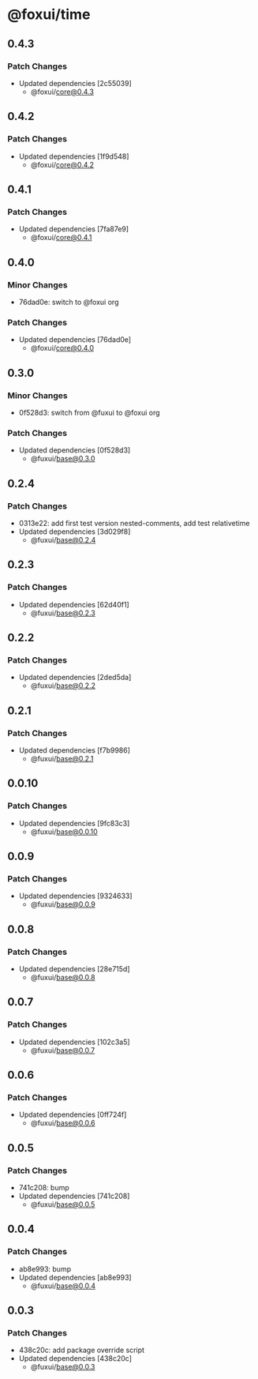 # @foxui/time

## 0.4.3

### Patch Changes

- Updated dependencies [2c55039]
  - @foxui/core@0.4.3

## 0.4.2

### Patch Changes

- Updated dependencies [1f9d548]
  - @foxui/core@0.4.2

## 0.4.1

### Patch Changes

- Updated dependencies [7fa87e9]
  - @foxui/core@0.4.1

## 0.4.0

### Minor Changes

- 76dad0e: switch to @foxui org

### Patch Changes

- Updated dependencies [76dad0e]
  - @foxui/core@0.4.0

## 0.3.0

### Minor Changes

- 0f528d3: switch from @fuxui to @foxui org

### Patch Changes

- Updated dependencies [0f528d3]
  - @fuxui/base@0.3.0

## 0.2.4

### Patch Changes

- 0313e22: add first test version nested-comments, add test relativetime
- Updated dependencies [3d029f8]
  - @fuxui/base@0.2.4

## 0.2.3

### Patch Changes

- Updated dependencies [62d40f1]
  - @fuxui/base@0.2.3

## 0.2.2

### Patch Changes

- Updated dependencies [2ded5da]
  - @fuxui/base@0.2.2

## 0.2.1

### Patch Changes

- Updated dependencies [f7b9986]
  - @fuxui/base@0.2.1

## 0.0.10

### Patch Changes

- Updated dependencies [9fc83c3]
  - @fuxui/base@0.0.10

## 0.0.9

### Patch Changes

- Updated dependencies [9324633]
  - @fuxui/base@0.0.9

## 0.0.8

### Patch Changes

- Updated dependencies [28e715d]
  - @fuxui/base@0.0.8

## 0.0.7

### Patch Changes

- Updated dependencies [102c3a5]
  - @fuxui/base@0.0.7

## 0.0.6

### Patch Changes

- Updated dependencies [0ff724f]
  - @fuxui/base@0.0.6

## 0.0.5

### Patch Changes

- 741c208: bump
- Updated dependencies [741c208]
  - @fuxui/base@0.0.5

## 0.0.4

### Patch Changes

- ab8e993: bump
- Updated dependencies [ab8e993]
  - @fuxui/base@0.0.4

## 0.0.3

### Patch Changes

- 438c20c: add package override script
- Updated dependencies [438c20c]
  - @fuxui/base@0.0.3
